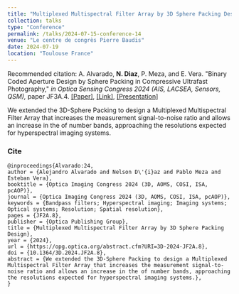 ```yaml
---
title: "Multiplexed Multispectral Filter Array by 3D Sphere Packing Design"
collection: talks
type: "Conference"
permalink: /talks/2024-07-15-conference-14
venue: "Le centre de congrès Pierre Baudis"
date: 2024-07-19
location: "Toulouse France"
---
```

Recommended citation: A. Alvarado, **N. Diaz**, P. Meza, and E. Vera. "Binary Coded Aperture Design by Sphere Packing in Compressive Ultrafast Photography," <i>in Optica Sensing Congress 2024 (AIS, LACSEA, Sensors, QSM),</i> paper JF3A.4.  [[Paper]](https://nelson10.github.io/files/Conference16.pdf), [[Link]](https://opg.optica.org/abstract.cfm?uri=3D-2024-JF2A.8), [[Presentation]](https://nelson10.github.io/files/poster3.pdf)

We extended the 3D-Sphere Packing to design a Multiplexed Multispectral Filter Array that increases the measurement signal-to-noise ratio and allows an increase in the of number bands, approaching the resolutions expected for hyperspectral imaging systems.

### Cite

```
@inproceedings{Alvarado:24,
author = {Alejandro Alvarado and Nelson D\'{i}az and Pablo Meza and Esteban Vera},
booktitle = {Optica Imaging Congress 2024 (3D, AOMS, COSI, ISA, pcAOP)},
journal = {Optica Imaging Congress 2024 (3D, AOMS, COSI, ISA, pcAOP)},
keywords = {Bandpass filters; Hyperspectral imaging; Imaging systems; Optical systems; Resolution; Spatial resolution},
pages = {JF2A.8},
publisher = {Optica Publishing Group},
title = {Multiplexed Multispectral Filter Array by 3D Sphere Packing Design},
year = {2024},
url = {https://opg.optica.org/abstract.cfm?URI=3D-2024-JF2A.8},
doi = {10.1364/3D.2024.JF2A.8},
abstract = {We extended the 3D-Sphere Packing to design a Multiplexed Multispectral Filter Array that increases the measurement signal-to-noise ratio and allows an increase in the of number bands, approaching the resolutions expected for hyperspectral imaging systems.},
}
```
